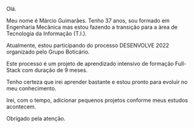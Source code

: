 Olá.

Meu nome é Márcio Guimarães. Tenho 37 anos, sou formado em Engenharia Mecânica mas estou fazendo a transição para a àrea de Tecnologia da Informação (T.I.).

Atualmente, estou participando do processo DESENVOLVE 2022 organizado pelo Grupo Boticário.

Este processo é um projeto de aprendizado intensivo de formação Full-Stack com duração de 9 meses.

Tenho certeza que irei aprender bastante e estou pronto para evoluir no meu conhecimento.

Irei, com o tempo, adicionar pequenos projetos conforme meus estudos acontecem.

Obrigado pela atenção.



